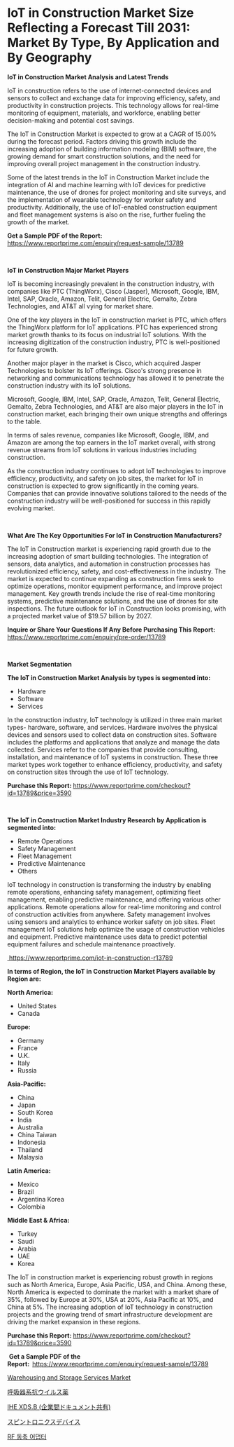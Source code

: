 <p><h1>IoT in Construction Market Size Reflecting a Forecast Till 2031: Market By Type, By Application and By Geography</h1></p><p><strong>IoT in Construction Market Analysis and Latest Trends</strong></p>
<p><p>IoT in construction refers to the use of internet-connected devices and sensors to collect and exchange data for improving efficiency, safety, and productivity in construction projects. This technology allows for real-time monitoring of equipment, materials, and workforce, enabling better decision-making and potential cost savings.</p><p>The IoT in Construction Market is expected to grow at a CAGR of 15.00% during the forecast period. Factors driving this growth include the increasing adoption of building information modeling (BIM) software, the growing demand for smart construction solutions, and the need for improving overall project management in the construction industry.</p><p>Some of the latest trends in the IoT in Construction Market include the integration of AI and machine learning with IoT devices for predictive maintenance, the use of drones for project monitoring and site surveys, and the implementation of wearable technology for worker safety and productivity. Additionally, the use of IoT-enabled construction equipment and fleet management systems is also on the rise, further fueling the growth of the market.</p></p>
<p><strong>Get a Sample PDF of the Report:&nbsp;</strong> <a href="https://www.reportprime.com/enquiry/request-sample/13789">https://www.reportprime.com/enquiry/request-sample/13789</a></p>
<p>&nbsp;</p>
<p><strong>IoT in Construction Major Market Players</strong></p>
<p><p>IoT is becoming increasingly prevalent in the construction industry, with companies like PTC (ThingWorx), Cisco (Jasper), Microsoft, Google, IBM, Intel, SAP, Oracle, Amazon, Telit, General Electric, Gemalto, Zebra Technologies, and AT&T all vying for market share.</p><p>One of the key players in the IoT in construction market is PTC, which offers the ThingWorx platform for IoT applications. PTC has experienced strong market growth thanks to its focus on industrial IoT solutions. With the increasing digitization of the construction industry, PTC is well-positioned for future growth.</p><p>Another major player in the market is Cisco, which acquired Jasper Technologies to bolster its IoT offerings. Cisco's strong presence in networking and communications technology has allowed it to penetrate the construction industry with its IoT solutions.</p><p>Microsoft, Google, IBM, Intel, SAP, Oracle, Amazon, Telit, General Electric, Gemalto, Zebra Technologies, and AT&T are also major players in the IoT in construction market, each bringing their own unique strengths and offerings to the table.</p><p>In terms of sales revenue, companies like Microsoft, Google, IBM, and Amazon are among the top earners in the IoT market overall, with strong revenue streams from IoT solutions in various industries including construction.</p><p>As the construction industry continues to adopt IoT technologies to improve efficiency, productivity, and safety on job sites, the market for IoT in construction is expected to grow significantly in the coming years. Companies that can provide innovative solutions tailored to the needs of the construction industry will be well-positioned for success in this rapidly evolving market.</p></p>
<p>&nbsp;</p>
<p><strong>What Are The Key Opportunities For IoT in Construction Manufacturers?</strong></p>
<p><p>The IoT in Construction market is experiencing rapid growth due to the increasing adoption of smart building technologies. The integration of sensors, data analytics, and automation in construction processes has revolutionized efficiency, safety, and cost-effectiveness in the industry. The market is expected to continue expanding as construction firms seek to optimize operations, monitor equipment performance, and improve project management. Key growth trends include the rise of real-time monitoring systems, predictive maintenance solutions, and the use of drones for site inspections. The future outlook for IoT in Construction looks promising, with a projected market value of $19.57 billion by 2027.</p></p>
<p><strong>Inquire or Share Your Questions If Any Before Purchasing This Report:</strong> <a href="https://www.reportprime.com/enquiry/pre-order/13789">https://www.reportprime.com/enquiry/pre-order/13789</a></p>
<p>&nbsp;</p>
<p><strong>Market Segmentation</strong></p>
<p><strong>The IoT in Construction Market Analysis by types is segmented into:</strong></p>
<p><ul><li>Hardware</li><li>Software</li><li>Services</li></ul></p>
<p><p>In the construction industry, IoT technology is utilized in three main market types- hardware, software, and services. Hardware involves the physical devices and sensors used to collect data on construction sites. Software includes the platforms and applications that analyze and manage the data collected. Services refer to the companies that provide consulting, installation, and maintenance of IoT systems in construction. These three market types work together to enhance efficiency, productivity, and safety on construction sites through the use of IoT technology.</p></p>
<p><strong>Purchase this Report:&nbsp;</strong><a href="https://www.reportprime.com/checkout?id=13789&price=3590">https://www.reportprime.com/checkout?id=13789&price=3590</a></p>
<p>&nbsp;</p>
<p><strong>The IoT in Construction Market Industry Research by Application is segmented into:</strong></p>
<p><ul><li>Remote Operations</li><li>Safety Management</li><li>Fleet Management</li><li>Predictive Maintenance</li><li>Others</li></ul></p>
<p><p>IoT technology in construction is transforming the industry by enabling remote operations, enhancing safety management, optimizing fleet management, enabling predictive maintenance, and offering various other applications. Remote operations allow for real-time monitoring and control of construction activities from anywhere. Safety management involves using sensors and analytics to enhance worker safety on job sites. Fleet management IoT solutions help optimize the usage of construction vehicles and equipment. Predictive maintenance uses data to predict potential equipment failures and schedule maintenance proactively.</p></p>
<p><a href="https://www.reportprime.com/iot-in-construction-r13789">&nbsp;https://www.reportprime.com/iot-in-construction-r13789</a></p>
<p><strong>In terms of Region, the IoT in Construction Market Players available by Region are:</strong></p>
<p>
    <p> <strong> North America: </strong>
        <ul>
            <li>United States</li>
            <li>Canada</li>
        </ul>
        </p> 
    <p> <strong> Europe: </strong>
        <ul>
            <li>Germany</li>
            <li>France</li>
            <li>U.K.</li>
            <li>Italy</li>
            <li>Russia</li>
        </ul>
        </p> 
    <p> <strong> Asia-Pacific: </strong>
        <ul>
            <li>China</li>
            <li>Japan</li>
            <li>South Korea</li>
            <li>India</li>
            <li>Australia</li>
            <li>China Taiwan</li>
            <li>Indonesia</li>
            <li>Thailand</li>
            <li>Malaysia</li>
        </ul>
        </p> 
    <p> <strong> Latin America: </strong>
        <ul>
            <li>Mexico</li>
            <li>Brazil</li>
            <li>Argentina Korea</li>
            <li>Colombia</li>
        </ul>
        </p> 
    <p> <strong> Middle East & Africa: </strong>
        <ul>
            <li>Turkey</li>
            <li>Saudi</li>
            <li>Arabia</li>
            <li>UAE</li>
            <li>Korea</li>
        </ul>
    </p>
    </p>
<p><p>The IoT in construction market is experiencing robust growth in regions such as North America, Europe, Asia Pacific, USA, and China. Among these, North America is expected to dominate the market with a market share of 35%, followed by Europe at 30%, USA at 20%, Asia Pacific at 10%, and China at 5%. The increasing adoption of IoT technology in construction projects and the growing trend of smart infrastructure development are driving the market expansion in these regions.</p></p>
<p><strong>Purchase this Report: </strong><a href="https://www.reportprime.com/checkout?id=13789&price=3590">https://www.reportprime.com/checkout?id=13789&price=3590</a></p>
<p>&nbsp;<strong>Get a Sample PDF of the Report:&nbsp;&nbsp;</strong><a href="https://www.reportprime.com/enquiry/request-sample/13789">https://www.reportprime.com/enquiry/request-sample/13789</a></p>
<p><strong></strong></p>
<p><p><a href="https://github.com/EunaWiegad2023/Market-Research-Report-List-1/blob/main/warehousing-and-storage-services-market.md">Warehousing and Storage Services Market</a></p><p><a href="https://github.com/TatumKoelpin2017/Market-Research-Report-List-1/blob/main/363629480545.md">呼吸器系抗ウイルス薬</a></p><p><a href="https://github.com/GregorioOKeefe2023/Market-Research-Report-List-1/blob/main/339021580544.md">IHE XDS.B (企業間ドキュメント共有)</a></p><p><a href="https://medium.com/@annchovey2023/%E6%AC%A1%E3%81%AE%E6%96%87%E3%82%92%E6%97%A5%E6%9C%AC%E8%AA%9E%E3%81%AB%E7%BF%BB%E8%A8%B3%E3%81%97%E3%81%A6%E3%81%8F%E3%81%A0%E3%81%95%E3%81%84-2024%E5%B9%B4%E3%81%8B%E3%82%892031%E5%B9%B4%E3%81%BE%E3%81%A7%E3%81%AE%E6%9C%9F%E9%96%93%E3%81%AB%E4%BA%88%E6%B8%AC%E3%81%95%E3%82%8C%E3%82%8B%E3%82%B9%E3%83%94%E3%83%B3%E3%83%88%E3%83%AD%E3%83%8B%E3%82%AF%E3%83%87%E3%83%90%E3%82%A4%E3%82%B9%E5%B8%82%E5%A0%B4%E3%81%AE%E5%8B%95%E5%90%91%E3%81%A8%E5%B8%82%E5%A0%B4%E5%88%86%E6%9E%90-713a05ccb16c">スピントロニクスデバイス</a></p><p><a href="https://medium.com/@lottierunte44/rf-%EC%BD%94%EC%95%84%EC%85%9C-%EC%96%B4%EB%8C%91%ED%84%B0-%EC%8B%9C%EC%9E%A5-%EA%B7%9C%EB%AA%A8-%EC%8B%9C%EC%9E%A5-%EC%A0%84%EB%A7%9D-%EB%B0%8F-%EC%8B%9C%EC%9E%A5-%EC%98%88%EC%B8%A1-2024%EB%85%84%EB%B6%80%ED%84%B0-2031%EB%85%84%EA%B9%8C%EC%A7%80-070ff0e3d5a1">RF 동축 어댑터</a></p></p>